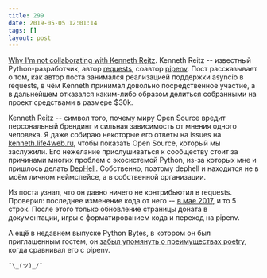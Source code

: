 ```yaml
---
title: 299
date: 2019-05-05 12:01:14
tags: []
layout: post
---
```


[Why I'm not collaborating with Kenneth Reitz](https://vorpus.org/blog/why-im-not-collaborating-with-kenneth-reitz/). Kenneth Reitz -- известный Python-разработчик, автор [requests](https://github.com/kennethreitz/requests), соавтор [pipenv](https://github.com/pypa/pipenv). Пост рассказывает о том, как автор поста занимался реализацией поддержки asyncio в requests, в чём Kenneth принимал довольно посредственное участие, а в дальнейшем отказался каким-либо образом делиться собранными на проект средствами в размере $30k.

Kenneth Reitz -- символ того, почему миру Open Source вредит персональный брендинг и сильная зависимость от мнения одного человека. Я даже собираю некоторые его ответы на issues на [kenneth.life4web.ru](https://kenneth.life4web.ru/), чтобы показать Open Source, который мы заслужили. Его нежелание прислушиваться к сообществу стоит за причинами многих проблем с экосистемой Python, из-за которых мне и пришлось делать [DepHell](https://github.com/dephell/dephell). Собственно, поэтому dephell и находится не в моём личном неймспейсе, а в собственной организации.

Из поста узнал, что он давно ничего не контрибьютил в requests. Проверил: последнее изменение кода от него -- [в мае 2017](https://github.com/kennethreitz/requests/commit/18c8924f142f0cc19764d4630f7a13449a23c14e/), и то 5 строк. После этого только обновление страницы доната в документации, игры с форматированием кода и переход на pipenv.

А ещё в недавнем выпуске Python Bytes, в котором он был приглашенным гостем, он [забыл упомянуть о преимуществах poetry](https://twitter.com/knowsuchagency/status/1120429792820641795), когда сравнивал его с pipenv.

```¯\_(ツ)_/¯```
